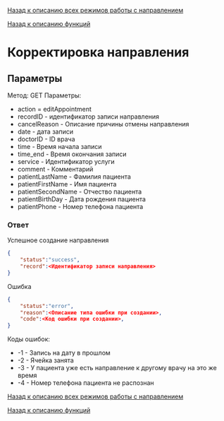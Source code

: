 [Назад к описанию всех режимов работы с направлением](/docs/entryPoints/schedule/appointment.php.md)

[Назад к описанию функций](/docs/usage.md)

# Корректировка направления

## Параметры

Метод: GET
Параметры:

- action = editAppointment
- recordID - идентификатор записи направления
- cancelReason - Описание причины отмены направления
- date - дата записи
- doctorID - ID врача
- time - Время начала записи
- time_end - Время окончания записи
- service - Идентификатор услуги
- comment - Комментарий
- patientLastName - Фамилия пациента
- patientFirstName - Имя пациента
- patientSecondName - Отчество пациента
- patientBirthDay - Дата рождения пациента
- patientPhone - Номер телефона пациента

### Ответ

Успешное создание направления

```json
{
    "status":"success",
    "record":<Идентификатор записи направления>
}
```

Ошибка

```json
{
    "status":"error",
    "reason":<Описание типа ошибки при создании>,
    "code":<Код ошибки при создании>,
}
```

Коды ошибок:

- -1 - Запись на дату в прошлом
- -2 - Ячейка занята
- -3 - У пациента уже есть направление к другому врачу на это же время
- -4 - Номер телефона пациента не распознан

[Назад к описанию всех режимов работы с направлением](/docs/entryPoints/schedule/appointment.php.md)

[Назад к описанию функций](/docs/usage.md)

